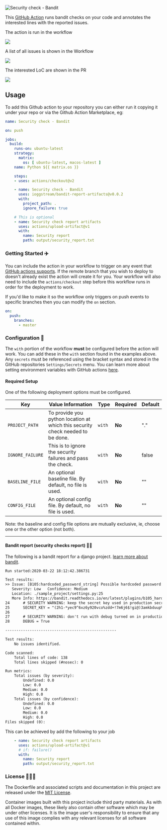 ![Security check - Bandit](https://github.com/ioggstream/bandit-report-artifacts/workflows/Bandit%20checks/badge.svg)

This <a href="https://github.com/features/actions">GitHub Action</a> runs
bandit checks on your code and annotates the interested lines with the
reported issues.

The action is run in the workflow

![](assets/screenshot-jobs.png)

A list of all issues is shown in the Workflow

![](assets/screenshot-issues.png)

The interested LoC are shown in the PR
 
![](assets/screenshot-code.png)


## Usage

To add this Github action to your repository you can either run it copying
it under your repo or via the Github Action Marketplace, eg:


```yml
name: Security check - Bandit

on: push

jobs:
  build:
    runs-on: ubuntu-latest
    strategy:
      matrix:
        os: [ ubuntu-latest, macos-latest ]
    name: Python ${{ matrix.os }} 

    steps:
    - uses: actions/checkout@v2

    - name: Security check - Bandit
      uses: ioggstream/bandit-report-artifacts@v0.0.2
      with:
        project_path: .
        ignore_failure: true

    # This is optional
    - name: Security check report artifacts
      uses: actions/upload-artifact@v1
      with:
        name: Security report
        path: output/security_report.txt
```


### Getting Started :airplane:

You can include the action in your workflow to trigger on any event that
 [GitHub actions supports](https://help.github.com/en/articles/events-that-trigger-workflows). 
 If the remote branch that you wish to deploy to doesn't already exist the action will create it for you. 
 Your workflow will also need to include the `actions/checkout` step before this workflow runs 
 in order for the deployment to work.


If you'd like to make it so the workflow only triggers on push events
 to specific branches then you can modify the `on` section.

```yml
on:
  push:
    branches:
      - master
```

### Configuration 📁

The `with` portion of the workflow **must** be configured before the action will work.
 You can add these in the `with` section found in the examples above. 
 Any `secrets` must be referenced using the bracket syntax and stored 
 in the GitHub repositories `Settings/Secrets` menu. 
 You can learn more about setting environment variables 
 with GitHub actions [here](https://help.github.com/en/articles/workflow-syntax-for-github-actions#jobsjob_idstepsenv).

#### Required Setup

One of the following deployment options must be configured.

| Key                | Value Information                                                                                                                                                                                                                                                                                                                                     | Type   | Required | Default |
| ------------------ | ------------------------------------------------------------------------------------------------------------------------------------------------------------------------------------------------------------------------------------------------------------------------------------------------------------- | ------ | -------- | -------- |
| `PROJECT_PATH` | To provide you python location at which this security check needed to be done.                                                                                             | `with` | **No**  | "." |
| `IGNORE_FAILURE` | This is to ignore the security failures and pass the check.                                                                                                 | `with` | **No**  | false |
| `BASELINE_FILE` | An optional baseline file. By default, no file is used.                                                                                                 | `with` | **No**  | "" |
| `CONFIG_FILE` | An optional config file. By default, no file is used.                                                                                                 | `with` | **No**  | "" |


Note: the baseline and config file options are mutually exclusive, ie, choose
one or the other option (not both).

---


#### Bandit report (security checks report) 👮‍♂️

The following is a bandit report for a django project. 
[learn more about bandit](https://pypi.org/project/bandit/).

```txt
Run started:2020-03-22 18:12:42.386731

Test results:
>> Issue: [B105:hardcoded_password_string] Possible hardcoded password: '(2h1-*yec9^6xz6y920vco%zdd+!7m6j6$!gi@)3amkbduup%d'
   Severity: Low   Confidence: Medium
   Location: ./sample_project/settings.py:25
   More Info: https://bandit.readthedocs.io/en/latest/plugins/b105_hardcoded_password_string.html
24      # SECURITY WARNING: keep the secret key used in production secret!
25      SECRET_KEY = "(2h1-*yec9^6xz6y920vco%zdd+!7m6j6$!gi@)3amkbduup%d"
26
27      # SECURITY WARNING: don't run with debug turned on in production!
28      DEBUG = True

--------------------------------------------------

Test results:
	No issues identified.

Code scanned:
	Total lines of code: 138
	Total lines skipped (#nosec): 0

Run metrics:
	Total issues (by severity):
		Undefined: 0.0
		Low: 0.0
		Medium: 0.0
		High: 0.0
	Total issues (by confidence):
		Undefined: 0.0
		Low: 0.0
		Medium: 0.0
		High: 0.0
Files skipped (0):
```

This can be achieved by add the following to your job

```yml
    - name: Security check report artifacts
      uses: actions/upload-artifact@v1
      # if: failure()
      with:
        name: Security report
        path: output/security_report.txt
```

### License 👨🏻‍💻

The Dockerfile and associated scripts and documentation in this project 
are released under the [MIT License](LICENSE).

Container images built with this project include third party materials. 
As with all Docker images, these likely also contain other software which 
may be under other licenses. It is the image user's responsibility to ensure
that any use of this image complies with any relevant licenses for all
software contained within.
